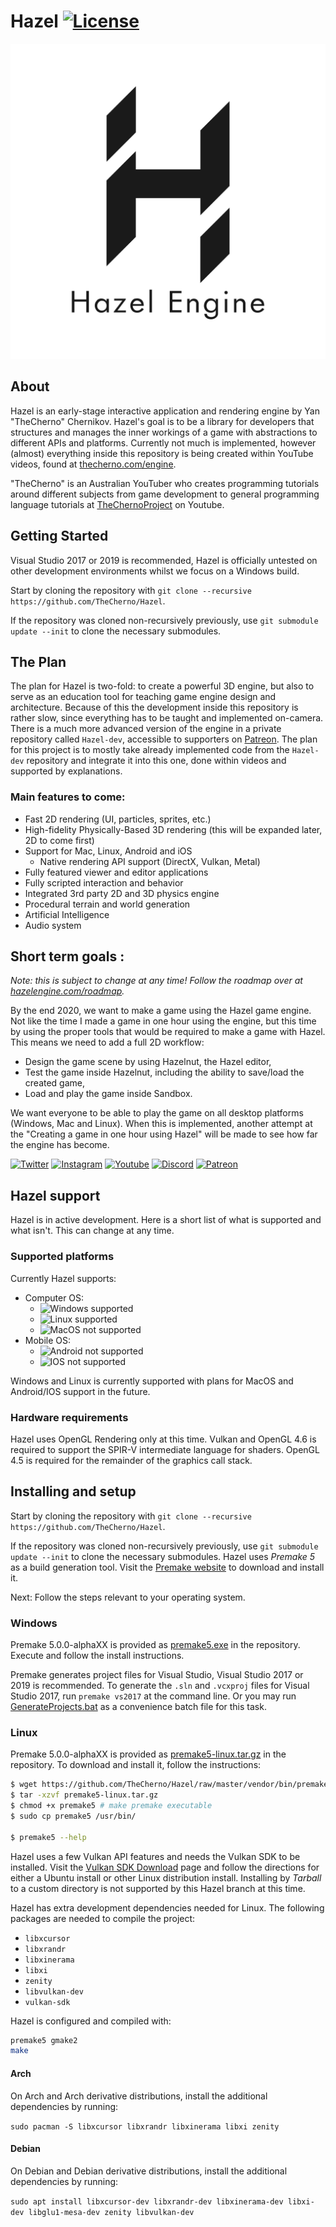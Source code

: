 # Hazel [![License](https://img.shields.io/github/license/TheCherno/Hazel.svg)](https://github.com/TheCherno/Hazel/blob/master/LICENSE)

![Hazel](/Resources/Branding/Hazel_Logo_Text_Light_Square.png?raw=true "Hazel")

## About
Hazel is an early-stage interactive application and rendering engine by Yan "TheCherno" Chernikov. Hazel's goal is to be a library for developers that structures and manages the inner workings of a game with abstractions to different APIs and platforms. Currently not much is implemented, however (almost) everything inside this repository is being created within YouTube videos, found at [thecherno.com/engine](https://thecherno.com/engine). 

"TheCherno" is an Australian YouTuber who creates programming tutorials around different subjects from game development to general programming language tutorials at [TheChernoProject](https://www.youtube.com/user/TheChernoProject) on Youtube.

## Getting Started
Visual Studio 2017 or 2019 is recommended, Hazel is officially untested on other development environments whilst we focus on a Windows build.

Start by cloning the repository with `git clone --recursive https://github.com/TheCherno/Hazel`.

If the repository was cloned non-recursively previously, use `git submodule update --init` to clone the necessary submodules.

## The Plan
The plan for Hazel is two-fold: to create a powerful 3D engine, but also to serve as an education tool for teaching game engine design and architecture. Because of this the development inside this repository is rather slow, since everything has to be taught and implemented on-camera. There is a much more advanced version of the engine in a private repository called `Hazel-dev`, accessible to supporters on [Patreon](https://patreon.com/thecherno). The plan for this project is to mostly take already implemented code from the `Hazel-dev` repository and integrate it into this one, done within videos and supported by explanations.

### Main features to come:
- Fast 2D rendering (UI, particles, sprites, etc.)
- High-fidelity Physically-Based 3D rendering (this will be expanded later, 2D to come first)
- Support for Mac, Linux, Android and iOS
    - Native rendering API support (DirectX, Vulkan, Metal)
- Fully featured viewer and editor applications
- Fully scripted interaction and behavior
- Integrated 3rd party 2D and 3D physics engine
- Procedural terrain and world generation
- Artificial Intelligence
- Audio system


## Short term goals :
*Note: this is subject to change at any time! Follow the roadmap over at [hazelengine.com/roadmap](http://hazelengine.com/roadmap).*

By the end 2020, we want to make a game using the Hazel game engine. Not like the time I made a game in one hour using the engine, but this time by using the proper tools that would be required to make a game with Hazel. This means we need to add a full 2D workflow:

- Design the game scene by using Hazelnut, the Hazel editor,
- Test the game inside Hazelnut, including the ability to save/load the created game,
- Load and play the game inside Sandbox.

We want everyone to be able to play the game on all desktop platforms (Windows, Mac and Linux). When this is implemented, another attempt at the "Creating a game in one hour using Hazel" will be made to see how far the engine has become.

[![Twitter](https://img.shields.io/badge/%40thecherno--blue.svg?style=social&logo=Twitter)](https://twitter.com/thecherno)
[![Instagram](https://img.shields.io/badge/thecherno--red.svg?style=social&logo=Instagram)](https://www.instagram.com/thecherno)
[![Youtube](https://img.shields.io/badge/TheChernoProject--red.svg?style=social&logo=youtube)](https://www.youtube.com/user/TheChernoProject)
[![Discord](https://img.shields.io/badge/TheCherno%20Server--blue.svg?style=social&logo=Discord)](https://discord.gg/K2eSyQA)
[![Patreon](https://img.shields.io/badge/%40thecherno--green.svg?style=social&logo=Patreon)](https://patreon.com/thecherno)

## Hazel support

Hazel is in active development. Here is a short list of what is supported and what isn't. This can change at any time.

### Supported platforms
Currently Hazel supports:

- Computer OS:
  - ![Windows supported](https://img.shields.io/badge/Windows-win--64-green.svg)
  - ![Linux supported](https://img.shields.io/badge/Linux-Arch%20%7C%20Debian-green.svg)
  - ![MacOS not supported](https://img.shields.io/badge/MacOS-Not%20Supported-red.svg)
- Mobile OS:
  - ![Android not supported](https://img.shields.io/badge/Android-Not%20Supported-red.svg)
  - ![IOS not supported](https://img.shields.io/badge/IOS-Not%20Supported-red.svg)

Windows and Linux is currently supported with plans for MacOS and Android/IOS support in the future.

### Hardware requirements
Hazel uses OpenGL Rendering only at this time. Vulkan and OpenGL 4.6 is required to support the SPIR-V intermediate language for shaders. OpenGL 4.5 is required for the remainder of the graphics call stack.

## Installing and setup

Start by cloning the repository with `git clone --recursive https://github.com/TheCherno/Hazel`.

If the repository was cloned non-recursively previously, use `git submodule update --init` to clone the necessary submodules.
Hazel uses _Premake 5_ as a build generation tool. Visit the [Premake website](https://premake.github.io/download.html) to download and install it.

Next: Follow the steps relevant to your operating system.

### Windows

Premake 5.0.0-alphaXX is provided as [premake5.exe](https://github.com/TheCherno/Hazel/blob/master/vendor/bin/premake/premake5.exe) in the repository. Execute and follow the install instructions.

Premake generates project files for Visual Studio, Visual Studio 2017 or 2019 is recommended. To generate the `.sln` and `.vcxproj` files for Visual Studio 2017, run `premake vs2017` at the command line. Or you may run [GenerateProjects.bat](https://github.com/TheCherno/Hazel/blob/master/GenerateProjects.bat) as a convenience batch file for this task.

### Linux

Premake 5.0.0-alphaXX is provided as [premake5-linux.tar.gz](https://github.com/TheCherno/Hazel/blob/master/vendor/bin/premake/premake5-linux.tar.gz) in the repository. To download and install it, follow the instructions:

```bash
$ wget https://github.com/TheCherno/Hazel/raw/master/vendor/bin/premake/premake5-linux.tar.gz
$ tar -xzvf premake5-linux.tar.gz
$ chmod +x premake5 # make premake executable
$ sudo cp premake5 /usr/bin/

$ premake5 --help
```

Hazel uses a few Vulkan API features and needs the Vulkan SDK to be installed. Visit the [Vulkan SDK Download](https://vulkan.lunarg.com/sdk/home) page and follow the directions for either a Ubuntu install or other Linux distribution install. Installing by *Tarball* to a custom directory is not supported by this Hazel branch at this time.

Hazel has extra development dependencies needed for Linux. The following packages are needed to compile the project:

- `libxcursor`
- `libxrandr`
- `libxinerama`
- `libxi`
- `zenity`
- `libvulkan-dev`
- `vulkan-sdk`

Hazel is configured and compiled with:

```bash
premake5 gmake2
make
```

#### Arch

On Arch and Arch derivative distributions, install the additional dependencies by running:

`sudo pacman -S libxcursor libxrandr libxinerama libxi zenity`

#### Debian

On Debian and Debian derivative distributions, install the additional dependencies by running:

`sudo apt install libxcursor-dev libxrandr-dev libxinerama-dev libxi-dev libglu1-mesa-dev zenity libvulkan-dev`
